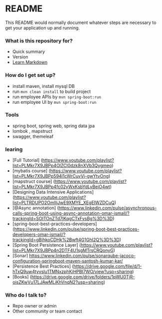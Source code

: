 # README #

This README would normally document whatever steps are necessary to get your application up and running.

### What is this repository for? ###

* Quick summary
* Version
* [Learn Markdown](https://bitbucket.org/tutorials/markdowndemo)

### How do I get set up? ###

* install maven, install mysql DB 
* run `mvn clean install` to build project 
* run employee APIs by `mvn spring-boot:run`
* run employee UI by `mvn spring-boot:run`

### Tools ###

* spring boot, spring web, spring data jpa
* lombok , mapstruct 
* swagger, themeleaf 

### learing ###
* [Full Tutorial] (https://www.youtube.com/playlist?list=PLMkr7X9JBPp4OlZCl0dzk8nXVb3Qygmeo)
* [mybatis course] (https://www.youtube.com/playlist?list=PLMkr7X9JBPp594l1cWrCuvVj-gwYtvOng)
* [mapstruct course] (https://www.youtube.com/playlist?list=PLMkr7X9JBPp4fc02yWxKsbYdLyBeiO4wt)
* [Designing Data Intensive Applications] (https://www.youtube.com/playlist?list=PLTRDUPO2OmIljJwE9XMYE_XEgEIWZDCuQ)
* [@Async annotation] (https://www.linkedin.com/pulse/asynchronous-calls-spring-boot-using-async-annotation-omar-ismail/?trackingId=SOITOnZTd7IKqgCTxFvsBg%3D%3D)
* [spring-boot-best-practices-developers] (https://www.linkedin.com/pulse/spring-boot-best-practices-developers-omar-ismail/?trackingId=gBihkoCDHk%2Bwft4G1GhI2Q%3D%3D)
* [Spring Boot Persistence Layer] (https://www.youtube.com/playlist?list=PLMkr7X9JBPp4n2DTF4U1sgMTrsCRQonyG)
* [Sonar] https://www.linkedin.com/pulse/sonarqube-jacoco-configuration-springboot-maven-santosh-kumar-kar/
* [Persistence Best Practices] (https://drive.google.com/file/d/1-hTxQ9uw4tyvslu1TMNxzphKiHPBI7WO/view?usp=sharing)
* [Books] (https://drive.google.com/drive/folders/1pWU0TjR-oisZKwVu17LJAwMLiKhVnqN2?usp=sharing)

### Who do I talk to? ###

* Repo owner or admin
* Other community or team contact

